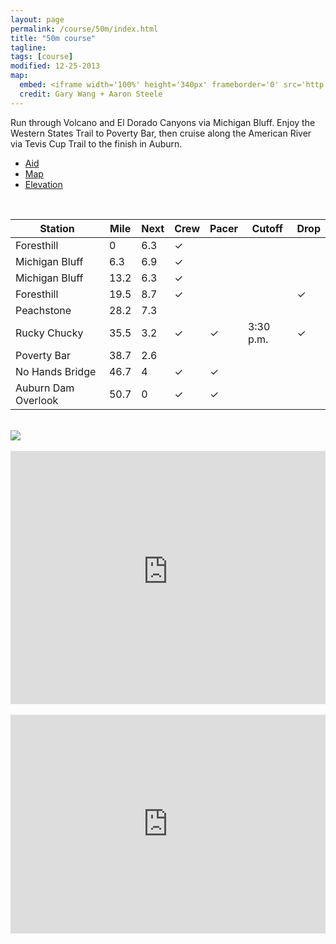 ```yaml
---
layout: page
permalink: /course/50m/index.html
title: "50m course"
tagline: 
tags: [course]
modified: 12-25-2013
map:
  embed: <iframe width='100%' height='340px' frameborder='0' src='http://trasontrailraces.cartodb.com/viz/e900e958-70b0-11e3-a8ff-43cb6bb4e80d/embed_map?title=false&description=false&search=false&shareable=false&cartodb_logo=true&layer_selector=false&legends=false&scrollwheel=false&sublayer_options=1%7C1&sql=&sw_lat=38.70539715995312&sw_lon=-121.30427598953247&ne_lat=39.2285881446633&ne_lon=-119.98591661453247'></iframe>
  credit: Gary Wang + Aaron Steele
---
```


<p class="lead">Run through Volcano and El Dorado Canyons via Michigan Bluff. Enjoy the Western States Trail to Poverty Bar, then cruise along the American River via Tevis Cup Trail to the finish in Auburn.</p>

<!-- Nav tabs -->
<ul class="nav nav-tabs">
  <li class="active"><a href="#aid" data-toggle="tab">Aid</a></li>
  <li><a href="#map" data-toggle="tab">Map</a></li>
  <li><a href="#elevation" data-toggle="tab">Elevation</a></li>
  <!-- <li><a href="#strava" data-toggle="tab">Strava</a></li> -->
</ul>

<!-- Tab panes -->
<div class="tab-content">
  <div class="tab-pane fade in active" id="aid">
  	<br>
  	<div class="table-responsive">
	<table class="table">
		<thead>
		  <tr>
		    <th>Station</th>
		    <th>Mile</th>
		    <th>Next</th>
		    <th>Crew</th>
		    <th>Pacer</th>
		    <th>Cutoff</th>
		    <th>Drop</th>
		  </tr>
		</thead>
		<tbody>
		  <tr>
		    <td><span class="circleBase legend" style="background:#33CC33;"></span>Foresthill</td>
		    <td>0</td>
		    <td>6.3</td>
		    <td>✓</td>
		    <td></td>
		    <td></td>
		    <td></td>
		  </tr>
		  <tr>
		    <td><span class="circleBase legend" style="background:#FF9900;"></span>Michigan Bluff</td>
		    <td>6.3</td>
		    <td>6.9</td>
		    <td>✓</td>
		    <td></td>
		    <td></td>
		    <td></td>
		  </tr>	  
		  <tr>
		    <td><span class="circleBase legend" style="background:#FF9900;"></span>Michigan Bluff</td>
		    <td>13.2</td>
		    <td>6.3</td>
		    <td>✓</td>
		    <td></td>
		    <td></td>
		    <td></td>
		  </tr>	  		  
		  <tr>
		    <td><span class="circleBase legend" style="background:#33CC33;"></span>Foresthill</td>
		    <td>19.5</td>
		    <td>8.7</td>
		    <td>✓</td>
		    <td></td>
		    <td></td>
		    <td>✓</td>
		  </tr>
		  <tr>
		    <td><span class="circleBase legend" style="background:#FF00FF;"></span>Peachstone</td>
		    <td>28.2</td>
		    <td>7.3</td>
		    <td></td>
		    <td></td>
		    <td></td>
		    <td></td>
		  </tr>
		  <tr>
		    <td><span class="circleBase legend" style="background:#FFCC00;"></span>Rucky Chucky</td>
		    <td>35.5</td>
		    <td>3.2</td>
		    <td>✓</td>
		    <td>✓</td>
		    <td>3:30 p.m.</td>
		    <td>✓</td>
		  </tr>
		  <tr>
		    <td><span class="circleBase legend" style="background:#0099FF;"></span>Poverty Bar</td>
		    <td>38.7</td>
		    <td>2.6</td>
		    <td></td>
		    <td></td>
		    <td></td>
		    <td></td>
		  </tr>
		  <tr>
		    <td><span class="circleBase legend" style="background:#87140E;"></span>No Hands Bridge</td>
		    <td>46.7</td>
		    <td>4</td>
		    <td>✓</td>
		    <td>✓</td>
		    <td></td>
		    <td></td>
		  </tr>	
		  <tr>
		    <td><span class="circleBase legend" style="background:#2e5387;"></span>Auburn Dam Overlook</td>
		    <td>50.7</td>
		    <td>0</td>
		    <td>✓</td>
		    <td>✓</td>
		    <td></td>
		    <td></td>
		  </tr>	
		</tbody>
	</table>
  </div>
</div>
  <div class="tab-pane fade" id="elevation">
  	<br>
	<img class="profile-img" src="{{ site.url }}/images/50m-profile.png"/>
	<!-- <span id="one-50m" class="circleBase legend" style="background:#33CC33;"></span>
	<span id="two-50m" class="circleBase legend" style="background:#FF9900;"></span>
	<span id="three-50m" class="circleBase legend" style="background:#FF9900;"></span>
	<span id="four-50m" class="circleBase legend" style="background:#33CC33;"></span>
	<span id="five-50m" class="circleBase legend" style="background:#FF00FF;"></span>
	<span id="six-50m" class="circleBase legend" style="background:#FFCC00;"></span>
	<span id="seven-50m" class="circleBase legend" style="background:#0099FF;"></span>
	<span id="eight-50m" class="circleBase legend" style="background:#87140E;"></span>
	<span id="nine-50m" class="circleBase legend" style="background:#2e5387;"></span> -->
  </div>
  <div class="tab-pane fade" id="map">
	<br>
	<iframe width='100%' height='405' frameborder='0' src='http://trasontrailraces.cartodb.com/viz/e900e958-70b0-11e3-a8ff-43cb6bb4e80d/embed_map?title=false&description=false&search=false&shareable=false&cartodb_logo=true&layer_selector=false&legends=false&scrollwheel=false&sublayer_options=1%7C1&sql=&sw_lat=38.89737072309845&sw_lon=-121.04678392410278&ne_lat=39.0281772419617&ne_lon=-120.71719408035278'></iframe>
  </div>
  <div class="tab-pane fade" id="strava">
  	<br>
	<iframe height='350px' width='100%' frameborder='0' allowtransparency='true' scrolling='yes' src='http://www.strava.com/clubs/45777/latest-rides/1c0961136cabf43943d0264e081a6d2c3b170a73?show_rides=true'></iframe>
  </div>
</div>

